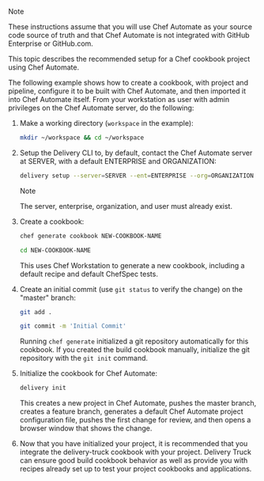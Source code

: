 <div class="admonition-note"><p class="admonition-note-title">Note</p><div class="admonition-note-text">

These instructions assume that you will use Chef Automate as your source
code source of truth and that Chef Automate is not integrated with
GitHub Enterprise or GitHub.com.

</div></div>

This topic describes the recommended setup for a Chef cookbook project
using Chef Automate.

The following example shows how to create a cookbook, with project and
pipeline, configure it to be built with Chef Automate, and then imported
it into Chef Automate itself. From your workstation as user with admin
privileges on the Chef Automate server, do the following:

1.  Make a working directory (`workspace` in the example):

    ``` bash
    mkdir ~/workspace && cd ~/workspace
    ```

2.  Setup the Delivery CLI to, by default, contact the Chef Automate
    server at SERVER, with a default ENTERPRISE and ORGANIZATION:

    ``` bash
    delivery setup --server=SERVER --ent=ENTERPRISE --org=ORGANIZATION --user=USERNAME
    ```

    <div class="admonition-note">

    <p class="admonition-note-title">Note</p>

    <div class="admonition-note-text">

    The server, enterprise, organization, and user must already exist.

    

    </div>

    </div>

3.  Create a cookbook:

    ``` bash
    chef generate cookbook NEW-COOKBOOK-NAME
    ```

    ``` bash
    cd NEW-COOKBOOK-NAME
    ```

    This uses Chef Workstation to generate a new cookbook, including a
    default recipe and default ChefSpec tests.

4.  Create an initial commit (use `git status` to verify the change) on
    the "master" branch:

    ``` bash
    git add .
    ```

    ``` bash
    git commit -m 'Initial Commit'
    ```

    Running `chef generate` initialized a git repository automatically
    for this cookbook. If you created the build cookbook manually,
    initialize the git repository with the `git init` command.

5.  Initialize the cookbook for Chef Automate:

    ``` bash
    delivery init
    ```

    This creates a new project in Chef Automate, pushes the master
    branch, creates a feature branch, generates a default Chef Automate
    project configuration file, pushes the first change for review, and
    then opens a browser window that shows the change.

6.  Now that you have initialized your project, it is recommended that
    you integrate the delivery-truck cookbook with your project.
    Delivery Truck can ensure good build cookbook behavior as well as
    provide you with recipes already set up to test your project
    cookbooks and applications.